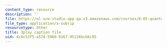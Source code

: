 ```yaml
---
content_type: resource
description: ''
file: https://ol-ocw-studio-app-qa.s3.amazonaws.com/courses/8-05-quantum-physics-ii-fall-2013/4c6c53f5a5745960916795116bcbbc85_LYXIUtVzPAM.vtt
file_type: application/x-subrip
resourcetype: Other
title: 3play caption file
uid: 4c6c53f5-a574-5960-9167-95116bcbbc85
---
```

